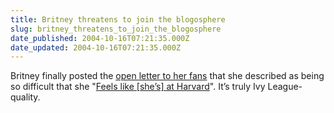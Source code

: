 ```yaml
---
title: Britney threatens to join the blogosphere
slug: britney_threatens_to_join_the_blogosphere
date_published: 2004-10-16T07:21:35.000Z
date_updated: 2004-10-16T07:21:35.000Z
---
```


Britney finally posted the [open letter to her fans](http://www.britneyspears.com/news-item.php?item=041015&amp;PHPSESSID=6acad2f3f78b911a4a40b3ca3b533093) that she described as being so difficult that she "[Feels like [she’s] at Harvard](http://www.shortnews.com/shownews.cfm?id=43472)". It’s truly Ivy League-quality.
